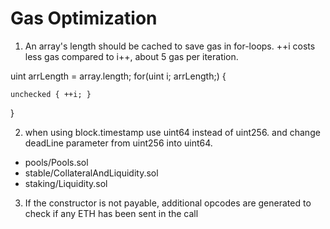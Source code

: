 # Gas Optimization

1) An array's length should be cached to save gas in for-loops.
++i costs less gas compared to i++, about 5 gas per iteration.

uint arrLength = array.length; 
for(uint i; arrLength;) {

    unchecked { ++i; }
}

2) when using block.timestamp use uint64 instead of uint256.
and change deadLine parameter from uint256 into uint64.
  - pools/Pools.sol
  - stable/CollateralAndLiquidity.sol
  - staking/Liquidity.sol


3) If the constructor is not payable, additional opcodes are generated to check if any ETH has been sent in the call


